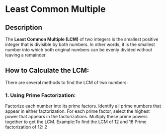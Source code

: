 # Least Common Multiple
## Description
The **Least Common Multiple (LCM)** of two integers is the smallest positive integer that is divisible by both numbers. In other words, it is the smallest number into which both original numbers can be evenly divided without leaving a remainder.

## How to Calculate the LCM:
There are several methods to find the LCM of two numbers:
### 1. Using Prime Factorization:
Factorize each number into its prime factors.
Identify all prime numbers that appear in either factorization.
For each prime factor, select the highest power that appears in the factorizations.
Multiply these prime powers together to get the LCM.
Example:To find the LCM of 12 and 18
Prime factorization of 12: 2
 


